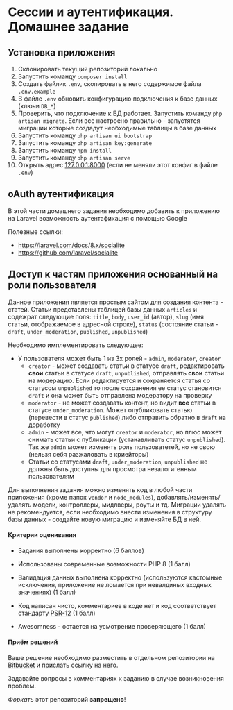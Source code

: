 # Сессии и аутентификация. Домашнее задание

## Установка приложения

1. Склонировать текущий репозиторий локально
2. Запустить команду `composer install`
3. Создать файлик `.env`, скопировать в него содержимое файла `.env.example`
4. В файле `.env` обновить конфигурацию подключения к базе данных (ключи `DB_*`)
5. Проверить, что подключение к БД работает. Запустить команду `php artisan migrate`. Если все настроено правильно - 
запустятся миграции которые создадут необходимые таблицы в базе данных
6. Запустить команду `php artisan ui bootstrap`
7. Запустить команду `php artisan key:generate`
8. Запустить команду `npm install`
9. Запустить команду `php artisan serve`
10. Открыть адрес [127.0.0.1:8000](http://127.0.0.1:8000) (если не меняли этот конфиг в файле `.env`)

## oAuth аутентификация

В этой части домашнего задания необходимо добавить к приложению на Laravel возможность аутентафикация с помощью Google

Полезные ссылки:
- https://laravel.com/docs/8.x/socialite
- https://github.com/laravel/socialite

## Доступ к частям приложения основанный на роли пользователя

Данное приложения является простым сайтом для создания контента - статей. Статьи представлены таблицей базы данных
`articles` и содежрат следующие поля: `title`, `body`, `user_id` (автор), `slug` (имя статьи, отображаемое в адресной строке),
`status` (состояние статьи - `draft`, `under_moderation`, `published`, `unpublished`)

Необходимо имплементировать следующее:
- У пользователя может быть 1 из 3х ролей - `admin`, `moderator`, `creator`
  - `creator` - может создавать статьи в статусе `draft`, редактировать **свои** статьи в статусе `draft`, `unpublished`,
  отправлять **свои** статьи на модерацию. Если редактируется и сохраняется статья со статусом `unpublished` то после 
  сохранения ее статус становится `draft` и она может быть отправлена модератору на проверку
  - `moderator` - не может создавать контент, но видит **все** статьи в статусе `under_moderation`. Может опубликовать 
  статью (перевести в статус `published`) либо отправить обратно в `draft` на доработку
  - `admin` - может все, что могут `creator` и `moderator`, но плюс может снимать статьи с публикации (устанавливать 
  статус `unpublished`). Так же `admin` может изменять роль пользоватетей, но не свою (нельзя себя разжаловать в криейторы)
  - Статьи со статусами `draft`, `under_moderation`, `unpublished` не должны быть доступны для просмотра незалогигенным
  пользователям

Для выполнения задания можно изменять код в любой части приложения (кроме папок `vendor` и `node_modules`), 
добавлять/изменять/удалять модели, контроллеры, мидлверы, роуты и тд. Миграции удалять не рекомендуется, если необходимо
внести изменения в структуру базы данных - создайте новую миграцию и изменяйте БД в ней.

#### Критерии оценивания

* Задания выполнены корректно (6 баллов)

* Использованы современные возможности PHP 8 (1 балл)

* Валидация данных выполнена корректно (используются кастомные исключения, приложение не ломается при невалдиных входных значениях) (1 балл)

* Код написан чисто, комментариев в коде нет и код соответствует стандарту [PSR-12](https://www.php-fig.org/psr/psr-12/) (1 балл)

* Awesomness - остается на усмотрение проверяющего (1 балл)

#### Приём решений

Ваше решение необходимо разместить в отдельном репозитории на [Bitbucket](https://bitbucket.org/)
и прислать ссылку на него.

Задавайте вопросы в комментариях к заданию в случае возникновения проблем.

*Форкать* этот репозиторий **запрещено**!

